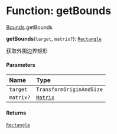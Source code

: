 # Function: getBounds

[Bounds](/auto-docs/editor/modules/Bounds.md).getBounds

**getBounds**(`target`, `matrix?`): [`Rectangle`](/auto-docs/editor/classes/Rectangle-1.md)

获取外围边界矩形

#### Parameters

| Name | Type |
| :------ | :------ |
| `target` | `TransformOriginAndSize` |
| `matrix?` | [`Matrix`](/auto-docs/editor/classes/Matrix.md) |

#### Returns

[`Rectangle`](/auto-docs/editor/classes/Rectangle-1.md)
